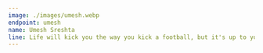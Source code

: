 ```yaml
---
image: ./images/umesh.webp
endpoint: umesh
name: Umesh Sreshta
line: Life will kick you the way you kick a football, but it's up to you where you want to direct it
---
```

